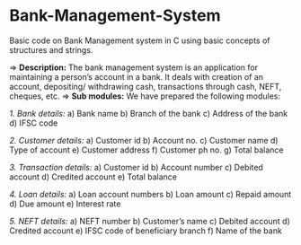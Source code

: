 # Bank-Management-System
Basic code on Bank Management system in C using basic concepts of structures and strings.

=> **Description:**
The bank management system is an application for maintaining a person’s account in a bank. It deals with creation of an account, 
depositing/ withdrawing cash, transactions through cash, NEFT, cheques, 
etc.
=> **Sub modules:**
We have prepared the following modules:

_1. Bank details:_
a) Bank name
b) Branch of the bank
c) Address of the bank
d) IFSC code

_2. Customer details:_
a) Customer id
b) Account no.
c) Customer name
d) Type of account
e) Customer address
f) Customer ph no.
g) Total balance

_3. Transaction details:_
a) Customer id
b) Account number
c) Debited account
d) Credited account
e) Total balance

_4. Loan details:_
a) Loan account numbers
b) Loan amount
c) Repaid amount
d) Due amount
e) Interest rate

_5. NEFT details:_
a) NEFT number 
b) Customer’s name
c) Debited account
d) Credited account
e) IFSC code of beneficiary branch
f) Name of the bank
